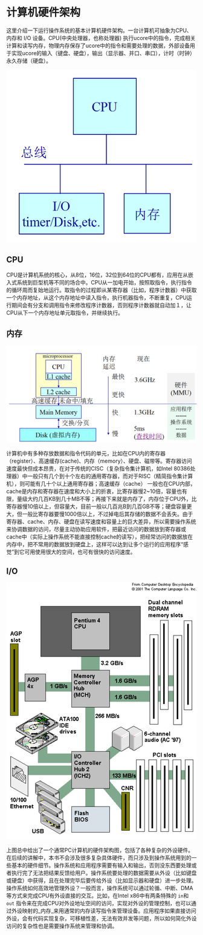 # 计算机硬件架构

这里介绍一下运行操作系统的基本计算机硬件架构。一台计算机可抽象为CPU、内存和 I/O 设备。CPU\(中央处理器，也称处理器\) 执行ucore中的指令，完成相关计算和读写内存，物理内存保存了ucore中的指令和需要处理的数据，外部设备用于实现ucore的输入（键盘、硬盘），输出（显示器、并口、串口），计时（时钟）永久存储（硬盘）。

![计算机抽象图](figures/pc_arch.png)

## CPU

CPU是计算机系统的核心，从8位，16位，32位到64位的CPU都有，应用在从嵌入式系统到巨型机等不同的场合中。CPU从一加电开始，按照取指令，执行指令的循环周而复始地运行。取指令的过程即从某寄存器（比如，程序计数器）中获取一个内存地址，从这个内存地址中读入指令，执行机器指令，不断重复，CPU运行期间会有分支和调用指令来修改程序计数器，否则程序计数器就自动加１，让CPU从下一个内存地址单元取指令，并继续执行。

## 内存

![内存层次图](figures/mem_arch.png)

计算机中有多种存放数据和指令代码的单元，比如在CPU内的寄存器（register）、高速缓存\(cache\)、内存（memory）、硬盘、磁带等。寄存器访问速度最快但成本昂贵，在对于传统的CISC（复杂指令集计算机，如Intel 80386处理器）中一般只有几个到十个左右的通用寄存器，而对于RISC（精简指令集计算机），则可能有几十个以上通用寄存器；高速缓存（cache）  一般也在CPU内部，cache是内存和寄存器在速度和大小上的折衷，比寄存器慢2~10倍，容量也有限，量级大约几百KB到几十MB不等；再接下来就是内存了，内存位于CPU外，比寄存器慢10倍以上，但容量大，目前一般以几百兆B到几百GB不等；硬盘容量更大，但一般比寄存器要慢1000倍以上，不过掉电后其存储的数据不会丢失。由于寄存器、cache、内存、硬盘在读写速度和容量上的巨大差异，所以需要操作系统来协调数据的访问，尽量主动协助应用软件，把最近访问的数据放到寄存器或cache中（实际上操作系统不能直接控制cache的读写），把经常访问的数据放在内存中，把不常用的数据放到硬盘上，这样可以达到让多个运行的应用程序“感觉”到它可用使用很大的空间，也可有很快的访问速度。

## I/O

![IO设备图](figures/io_arch.png)

上图总中给出了一个通常PC计算机的硬件架构图，包括了各种复杂的外设硬件。在后续的讲解中，本书不会涉及很多复杂具体硬件，而只涉及到操作系统用到的一些基本的硬件细节。操作系统和应用程序需要有输入和输出，否则没东西要处理或者执行完了无法把结果反馈给用户。操作系统要处理的数据需要从外设（比如键盘或硬盘）中获得，且在处理完毕后要传给外设（比如显示器和硬盘）进一步处理。操作系统如何高效地管理外设？一般而言，操作系统可以通过轮循、中断、DMA等方式来完成CPU有外设直接的交互。比如，在Intel x86中有两条特殊的 `in`和`out` 指令来在完成CPU对外设地址空间的访问，实现对外设的管理控制，也可以通过外设映射的_内存_来用通常的内存读写指令来管理设备。应用程序如果直接访问外设，会有代码实现复杂，可移植性差，无法有效并发等问题，所以如何简化外设访问的复杂性也是需要操作系统来管理和协调。


